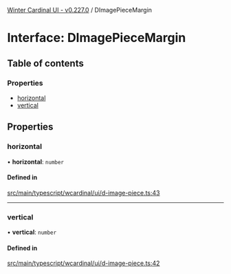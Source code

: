 [Winter Cardinal UI - v0.227.0](../index.md) / DImagePieceMargin

# Interface: DImagePieceMargin

## Table of contents

### Properties

- [horizontal](DImagePieceMargin.md#horizontal)
- [vertical](DImagePieceMargin.md#vertical)

## Properties

### horizontal

• **horizontal**: `number`

#### Defined in

[src/main/typescript/wcardinal/ui/d-image-piece.ts:43](https://github.com/winter-cardinal/winter-cardinal-ui/blob/v0.227.0/src/main/typescript/wcardinal/ui/d-image-piece.ts#L43)

___

### vertical

• **vertical**: `number`

#### Defined in

[src/main/typescript/wcardinal/ui/d-image-piece.ts:42](https://github.com/winter-cardinal/winter-cardinal-ui/blob/v0.227.0/src/main/typescript/wcardinal/ui/d-image-piece.ts#L42)
